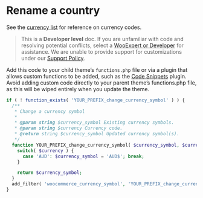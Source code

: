 # Rename a country

See the [currency list](https://woocommerce.github.io/code-reference/files/woocommerce-includes-wc-core-functions.html#source-view.475) for reference on currency codes.


> This is a **Developer level** doc. If you are unfamiliar with code and resolving potential conflicts, select a [WooExpert or Developer](https://woocommerce.com/customizations/) for assistance. We are unable to provide support for customizations under our [Support Policy](http://www.woocommerce.com/support-policy/).

Add this code to your child theme’s `functions.php` file or via a plugin that allows custom functions to be added, such as the [Code Snippets](https://wordpress.org/plugins/code-snippets/) plugin. Avoid adding custom code directly to your parent theme’s functions.php file, as this will be wiped entirely when you update the theme.

```php
if ( ! function_exists( 'YOUR_PREFIX_change_currency_symbol' ) ) {
  /**
   * Change a currency symbol
   * 
   * @param string $currency_symbol Existing currency symbols.
   * @param string $currency Currency code.
   * @return string $currency_symbol Updated currency symbol(s).
   */  
  function YOUR_PREFIX_change_currency_symbol( $currency_symbol, $currency ) {
    switch( $currency ) {
      case 'AUD': $currency_symbol = 'AUD$'; break;
    }

    return $currency_symbol;       
  }
  add_filter( 'woocommerce_currency_symbol', 'YOUR_PREFIX_change_currency_symbol', 10, 2 );  
}

```
